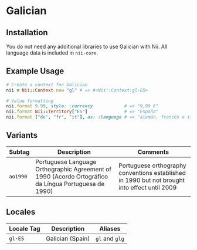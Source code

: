 <!-- This file has been generated. Source: languages/_template.md.erb -->

# Galician

## Installation

You do not need any additional libraries to use Galician with Nii.
All language data is included in `nii-core`.

## Example Usage

``` ruby
# Create a context for Galician
nii = Nii::Context.new "gl" # => #<Nii::Context:gl-ES>

# Value formatting
nii.format 9.99, style: :currency            # => "9,99 €"
nii.format Nii::Territory["ES"]              # => "España"
nii.format ["de", "fr", "it"], as: :language # => "alemán, francés e italiano"
```

## Variants

<table>
  <thead>
    <tr>
      <th>Subtag</th>
      <th>Description</th>
      <th>Comments</th>
    </tr>
  </thead>
  <tbody>
    <tr>
      <td><code>ao1990</code></td>
      <td>Portuguese Language Orthographic Agreement of 1990 (Acordo Ortográfico da Língua Portuguesa de 1990)</td>
      <td>Portuguese orthography conventions established in 1990 but not brought into effect until 2009</td>
    </tr>
  </tbody>
</table>

## Locales

<table>
  <thead>
    <tr>
      <th>Locale Tag</th>
      <th>Description</th>
      <th>Aliases</th>
    </tr>
  </thead>
  <tbody>
    <tr>
      <td><code>gl-ES</code></td>
      <td>Galician (Spain)</td>
      <td><code>gl</code> and <code>glg</code></td>
    </tr>
  </tbody>
</table>

